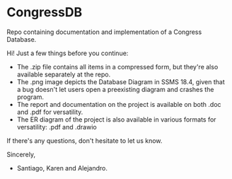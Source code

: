 # CongressDB
Repo containing documentation and implementation of a Congress Database.

Hi! Just a few things before you continue:
- The .zip file contains all items in a compressed form, but they're also available separately at the repo.
- The .png image depicts the Database Diagram in SSMS 18.4, given that a bug doesn't let users open a preexisting diagram and crashes the program.
- The report and documentation on the project is available on both .doc and .pdf for versatility.
- The ER diagram of the project is also available in various formats for versatility: .pdf and .drawio

If there's any questions, don't hesitate to let us know.

Sincerely,
- Santiago, Karen and Alejandro.
